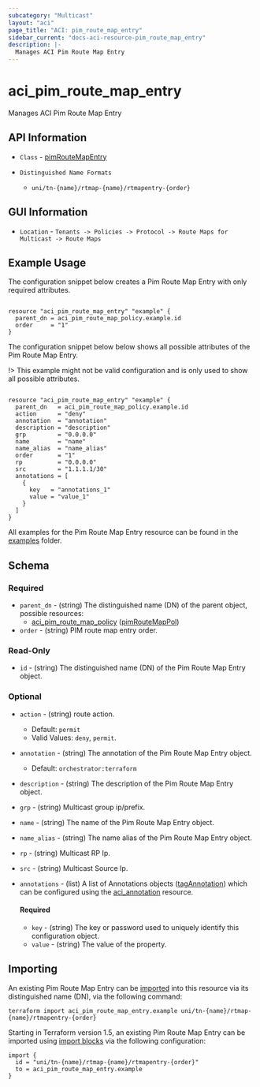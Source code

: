 ```yaml
---
subcategory: "Multicast"
layout: "aci"
page_title: "ACI: pim_route_map_entry"
sidebar_current: "docs-aci-resource-pim_route_map_entry"
description: |-
  Manages ACI Pim Route Map Entry
---
```


# aci_pim_route_map_entry #

Manages ACI Pim Route Map Entry

## API Information ##

* `Class` - [pimRouteMapEntry](https://pubhub.devnetcloud.com/media/model-doc-latest/docs/app/index.html#/objects/pimRouteMapEntry/overview)

* `Distinguished Name Formats`
  - `uni/tn-{name}/rtmap-{name}/rtmapentry-{order}`

## GUI Information ##

* `Location` - `Tenants -> Policies -> Protocol -> Route Maps for Multicast -> Route Maps`

## Example Usage ##

The configuration snippet below creates a Pim Route Map Entry with only required attributes.

```hcl

resource "aci_pim_route_map_entry" "example" {
  parent_dn = aci_pim_route_map_policy.example.id
  order     = "1"
}
  ```

The configuration snippet below below shows all possible attributes of the Pim Route Map Entry.

!> This example might not be valid configuration and is only used to show all possible attributes.

```hcl

resource "aci_pim_route_map_entry" "example" {
  parent_dn   = aci_pim_route_map_policy.example.id
  action      = "deny"
  annotation  = "annotation"
  description = "description"
  grp         = "0.0.0.0"
  name        = "name"
  name_alias  = "name_alias"
  order       = "1"
  rp          = "0.0.0.0"
  src         = "1.1.1.1/30"
  annotations = [
    {
      key   = "annotations_1"
      value = "value_1"
    }
  ]
}

```

All examples for the Pim Route Map Entry resource can be found in the [examples](https://github.com/CiscoDevNet/terraform-provider-aci/examples/resources/aci_pim_route_map_entry) folder.

## Schema

### Required

* `parent_dn` - (string) The distinguished name (DN) of the parent object, possible resources:
  - [aci_pim_route_map_policy](https://registry.terraform.io/providers/CiscoDevNet/aci/latest/docs/resources/pim_route_map_policy) ([pimRouteMapPol](https://pubhub.devnetcloud.com/media/model-doc-latest/docs/app/index.html#/objects/pimRouteMapPol/overview))
* `order` - (string) PIM route map entry order.

### Read-Only

* `id` - (string) The distinguished name (DN) of the Pim Route Map Entry object.

### Optional
  
* `action` - (string) route action.
  - Default: `permit`
  - Valid Values: `deny`, `permit`.
* `annotation` - (string) The annotation of the Pim Route Map Entry object.
  - Default: `orchestrator:terraform`
* `description` - (string) The description of the Pim Route Map Entry object.
* `grp` - (string) Multicast group ip/prefix.
* `name` - (string) The name of the Pim Route Map Entry object.
* `name_alias` - (string) The name alias of the Pim Route Map Entry object.
* `rp` - (string) Multicast RP Ip.
* `src` - (string) Multicast Source Ip.

* `annotations` - (list) A list of Annotations objects ([tagAnnotation](https://pubhub.devnetcloud.com/media/model-doc-latest/docs/app/index.html#/objects/tagAnnotation/overview)) which can be configured using the [aci_annotation](https://registry.terraform.io/providers/CiscoDevNet/aci/latest/docs/resources/annotation) resource.
  
  #### Required
  
  * `key` - (string) The key or password used to uniquely identify this configuration object.
  * `value` - (string) The value of the property.

## Importing

An existing Pim Route Map Entry can be [imported](https://www.terraform.io/docs/import/index.html) into this resource via its distinguished name (DN), via the following command:

```
terraform import aci_pim_route_map_entry.example uni/tn-{name}/rtmap-{name}/rtmapentry-{order}
```

Starting in Terraform version 1.5, an existing Pim Route Map Entry can be imported 
using [import blocks](https://developer.hashicorp.com/terraform/language/import) via the following configuration:

```
import {
  id = "uni/tn-{name}/rtmap-{name}/rtmapentry-{order}"
  to = aci_pim_route_map_entry.example
}
```

